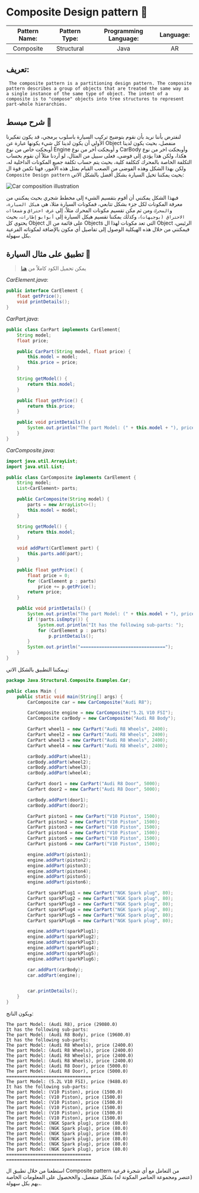 # Composite Design pattern 🧱

| **Pattern Name:** | **Pattern Type:** | **Programming Language:** | **Language:** |
| :---------------: | :---------------: | :-----------------------: | :-----------: |
|     Composite     |    Structural     |           Java            |      AR       |

## تعريف:

```TXT
 The composite pattern is a partitioning design pattern. The composite pattern describes a group of objects that are treated the same way as a single instance of the same type of object. The intent of a composite is to "compose" objects into tree structures to represent part-whole hierarchies.
```

## شرح مبسط 🚗

لنفترض بأننا نريد بأن نقوم بتوضيح تركيب السيارة باسلوب برمجي، قد يكون تفكيرنا الأولي أن يكون لدينا كل شيء يكونها عبارة عن Object منفصل، بحيث يكون لدينا أوبجكت خاص من نوع Engine و أوبجكت أخر من نوع CarBody وأوبجكت اخر من نوع هكذا، ولكن هذا يؤدي إلى فوضى، فعلى سبيل من المثال، لو أردنا مثلاً أن نقوم بحساب التكلفة الخاصة بالمحرك كتكلفة كلية، بحيث يتم حساب تكلفة جميع المكونات الداخلية له، ولكن بهذا الشكل وهذه الفوضى من الصعب القيام بمثل هذه الأمور، فهنا تكمن قوة ال `Composite Design pattern` بحيث يمكننا تخيل السيارة بشكل أفضل بالشكل الاتي:

<img src="https://github.com/Abd-Beltaji/design-patterns-in-arabic/raw/master/assets/Car-composite-parts.png" alt="Car composition illustration"  />

فبهذا الشكل يمكنني أن أقوم بتقسيم الشيء إلى مخطط شجري بحيث يمكنني من معرفة المكونات لكل جزء بشكل تتابعي، فمكونات السيارة مثلا، هي `هيكل السيارة`، و`المحرك` ومن ثم مكن تقسيم مكونات المحرك مثلاً، إلى `غرف احتراق` و `شمعاات الاحتراق (بوجيهات)`، وكذلك يمكننا تقسيم هيكل السيارة إلى `أبواب`و `إطارات`، بحيث يحتوي كل Object على قائمة من ال Objects التي تعد مكونات لهذا ال Object الرئيس، فيمكنني من خلال هذه الهيكلية الوصول إلى تفاصيل أي مكون بالإضافة لمكوناته الفرعية بكل سهولة.

## تطبيق على مثال السيارة 🚗

> يمكن تحميل الكود كاملاً من <a href="https://download-directory.github.io/?url=https%3A%2F%2Fgithub.com%2FAbd-Beltaji%2Fdesign-patterns-in-arabic%2Ftree%2Fmaster%2FJava%2FStructural%2FComposite%2FExamples%2FCar">هنا</a>

_CarElement.java_:

```JAVA
public interface CarElement {
    float getPrice();
    void printDetails();
}
```

_CarPart.java_:

```JAVA
public class CarPart implements CarElement{
    String model;
    float price;

    public CarPart(String model, float price) {
        this.model = model;
        this.price = price;
    }

    String getModel() {
        return this.model;
    }

    public float getPrice() {
        return this.price;
    }

    public void printDetails() {
        System.out.println("The part Model: (" + this.model + "), price (" + this.getPrice() + ")");
    }
}
```

_CarComposite.java_:

```JAVA
import java.util.ArrayList;
import java.util.List;

public class CarComposite implements CarElement {
    String model;
    List<CarElement> parts;

    public CarComposite(String model) {
        parts = new ArrayList<>();
        this.model = model;
    }

    String getModel() {
        return this.model;
    }

    void addPart(CarElement part) {
        this.parts.add(part);
    }

    public float getPrice() {
        float price = 0;
        for (CarElement p : parts)
            price += p.getPrice();
        return price;
    }

    public void printDetails() {
        System.out.println("The part Model: (" + this.model + "), price (" + this.getPrice() + ")");
        if (!parts.isEmpty()) {
            System.out.println("It has the following sub-parts: ");
            for (CarElement p : parts)
                p.printDetails();
        }
        System.out.println("================================");
    }
}
```

ويمكننا التطبيق بالشكل الاتي:

```JAVA
package Java.Structural.Composite.Examples.Car;

public class Main {
    public static void main(String[] args) {
        CarComposite car = new CarComposite("Audi R8");

        CarComposite engine = new CarComposite("5.2L V10 FSI");
        CarComposite carBody = new CarComposite("Audi R8 Body");

        CarPart wheel1 = new CarPart("Audi R8 Wheels", 2400);
        CarPart wheel2 = new CarPart("Audi R8 Wheels", 2400);
        CarPart wheel3 = new CarPart("Audi R8 Wheels", 2400);
        CarPart wheel4 = new CarPart("Audi R8 Wheels", 2400);

        carBody.addPart(wheel1);
        carBody.addPart(wheel2);
        carBody.addPart(wheel3);
        carBody.addPart(wheel4);

        CarPart door1 = new CarPart("Audi R8 Door", 5000);
        CarPart door2 = new CarPart("Audi R8 Door", 5000);

        carBody.addPart(door1);
        carBody.addPart(door2);

        CarPart piston1 = new CarPart("V10 Piston", 1500);
        CarPart piston2 = new CarPart("V10 Piston", 1500);
        CarPart piston3 = new CarPart("V10 Piston", 1500);
        CarPart piston4 = new CarPart("V10 Piston", 1500);
        CarPart piston5 = new CarPart("V10 Piston", 1500);
        CarPart piston6 = new CarPart("V10 Piston", 1500);

        engine.addPart(piston1);
        engine.addPart(piston2);
        engine.addPart(piston3);
        engine.addPart(piston4);
        engine.addPart(piston5);
        engine.addPart(piston6);

        CarPart sparkPlug1 = new CarPart("NGK Spark plug", 80);
        CarPart sparkPlug2 = new CarPart("NGK Spark plug", 80);
        CarPart sparkPlug3 = new CarPart("NGK Spark plug", 80);
        CarPart sparkPlug4 = new CarPart("NGK Spark plug", 80);
        CarPart sparkPlug5 = new CarPart("NGK Spark plug", 80);
        CarPart sparkPlug6 = new CarPart("NGK Spark plug", 80);

        engine.addPart(sparkPlug1);
        engine.addPart(sparkPlug2);
        engine.addPart(sparkPlug3);
        engine.addPart(sparkPlug4);
        engine.addPart(sparkPlug5);
        engine.addPart(sparkPlug6);

        car.addPart(carBody);
        car.addPart(engine);


        car.printDetails();
    }
}
```

ويكون الناتج:

```TXT
The part Model: (Audi R8), price (29080.0)
It has the following sub-parts:
The part Model: (Audi R8 Body), price (19600.0) 
It has the following sub-parts:
The part Model: (Audi R8 Wheels), price (2400.0)
The part Model: (Audi R8 Wheels), price (2400.0)
The part Model: (Audi R8 Wheels), price (2400.0)
The part Model: (Audi R8 Wheels), price (2400.0)
The part Model: (Audi R8 Door), price (5000.0)
The part Model: (Audi R8 Door), price (5000.0)
================================
The part Model: (5.2L V10 FSI), price (9480.0)
It has the following sub-parts:
The part Model: (V10 Piston), price (1500.0)
The part Model: (V10 Piston), price (1500.0)
The part Model: (V10 Piston), price (1500.0)
The part Model: (V10 Piston), price (1500.0)
The part Model: (V10 Piston), price (1500.0)
The part Model: (V10 Piston), price (1500.0)
The part Model: (NGK Spark plug), price (80.0)
The part Model: (NGK Spark plug), price (80.0)
The part Model: (NGK Spark plug), price (80.0)
The part Model: (NGK Spark plug), price (80.0)
The part Model: (NGK Spark plug), price (80.0)
The part Model: (NGK Spark plug), price (80.0)
================================
================================
```

استطعنا من خلال تطبيق ال Composite pattern من التعامل مع أي شجرة فرعية (عنصر ومجموعة العناصر المكونة له) بشكل منفصل، والخحصول على المعلومات الخاصة بهم بكل سهولة،.